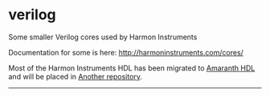 verilog
=======

Some smaller Verilog cores used by Harmon Instruments

Documentation for some is here:
http://harmoninstruments.com/cores/

Most of the Harmon Instruments HDL has been migrated to
[Amaranth HDL](https://github.com/amaranth-lang/) and will be placed in
[Another repository](https://gitlab.com/harmoninstruments/harmon-instruments-open-hdl).

---------------------------------------------
